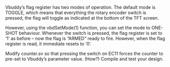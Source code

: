Vbuddy’s flag register has two modes of operation. The default mode is TOGGLE, which means that everything the rotary encoder switch is pressed, the flag will toggle as indicated at the bottom of the TFT screen.

However, using the vbdSetMode(1) function, you can set the mode to ONE-SHOT behaviour. Whenever the switch is pressed, the flag register is set to ‘1’ as before – now the flag is “ARMED” ready to fire. However, when the flag register is read, it immediate resets to ‘0’.

Modify counter.sv so that pressing the switch on EC11 forces the counter to pre-set to Vbuddy’s parameter value. (How?) Compile and test your design.